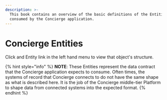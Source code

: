 ```yaml
---
description: >-
  This book contains an overview of the basic definitions of the Entities
  consumed by the Concierge application.
---
```


# Concierge Entities

Click and Entity link in the left hand menu to view that object's structure.

{% hint style="info" %}
**NOTE**: These Entities represent the data contract that the Concierge application expects to consume.  Often times, the systems of record that Concierge connects to do not have the same shape as what is described here.  It is the job of the Concierge middle-tier Platform to shape data from connected systems into the expected format.
{% endhint %}



